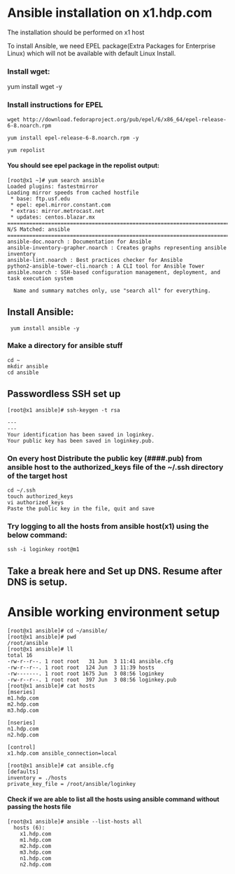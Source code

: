 # Ansible installation on x1.hdp.com

The installation should be performed on x1 host

To install Ansible, we need EPEL package(Extra Packages for Enterprise Linux) which will not be available with default Linux Install.


### Install wget:

yum install wget -y

### Install instructions for EPEL 
````
wget http://download.fedoraproject.org/pub/epel/6/x86_64/epel-release-6-8.noarch.rpm

yum install epel-release-6-8.noarch.rpm -y

yum repolist
````

#### You should see epel package in the repolist output:
````
[root@x1 ~]# yum search ansible
Loaded plugins: fastestmirror
Loading mirror speeds from cached hostfile
 * base: ftp.usf.edu
 * epel: epel.mirror.constant.com
 * extras: mirror.metrocast.net
 * updates: centos.blazar.mx
========================================================================================== N/S Matched: ansible ==========================================================================================
ansible-doc.noarch : Documentation for Ansible
ansible-inventory-grapher.noarch : Creates graphs representing ansible inventory
ansible-lint.noarch : Best practices checker for Ansible
python2-ansible-tower-cli.noarch : A CLI tool for Ansible Tower
ansible.noarch : SSH-based configuration management, deployment, and task execution system

  Name and summary matches only, use "search all" for everything.
````
 
 
 ## Install Ansible:
```
 yum install ansible -y
```

### Make a directory for ansible stuff

````
cd ~
mkdir ansible
cd ansible
````


## Passwordless SSH set up

````
[root@x1 ansible]# ssh-keygen -t rsa

---
---
Your identification has been saved in loginkey.
Your public key has been saved in loginkey.pub.
````

### On every host Distribute the public key (####.pub) from ansible host to the authorized_keys file of the ~/.ssh directory of the target host

````
cd ~/.ssh
touch authorized_keys
vi authorized_keys
Paste the public key in the file, quit and save
````

### Try logging to all the hosts from ansible host(x1) using the below command:

````
ssh -i loginkey root@m1
````

## Take a break here and Set up DNS. Resume after DNS is setup.


# Ansible working environment setup
````
[root@x1 ansible]# cd ~/ansible/
[root@x1 ansible]# pwd
/root/ansible
[root@x1 ansible]# ll
total 16
-rw-r--r--. 1 root root   31 Jun  3 11:41 ansible.cfg
-rw-r--r--. 1 root root  124 Jun  3 11:39 hosts
-rw-------. 1 root root 1675 Jun  3 08:56 loginkey
-rw-r--r--. 1 root root  397 Jun  3 08:56 loginkey.pub
[root@x1 ansible]# cat hosts
[mseries]
m1.hdp.com
m2.hdp.com
m3.hdp.com

[nseries]
n1.hdp.com
n2.hdp.com

[control]
x1.hdp.com ansible_connection=local

[root@x1 ansible]# cat ansible.cfg
[defaults]
inventory = ./hosts
private_key_file = /root/ansible/loginkey

````

#### Check if we are able to list all the hosts using ansible command without passing the hosts file
````
[root@x1 ansible]# ansible --list-hosts all
  hosts (6):
    x1.hdp.com
    m1.hdp.com
    m2.hdp.com
    m3.hdp.com
    n1.hdp.com
    n2.hdp.com
````
